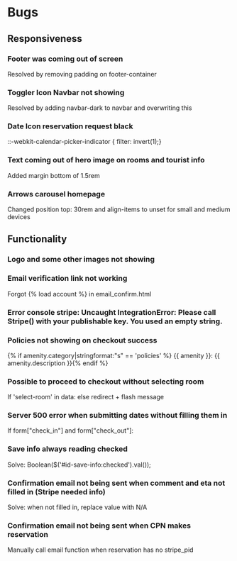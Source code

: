 # Bugs

## Responsiveness

### Footer was coming out of screen

Resolved by removing padding on footer-container

### Toggler Icon Navbar not showing
Resolved by adding navbar-dark to navbar and overwriting this

### Date Icon reservation request black
::-webkit-calendar-picker-indicator { filter: invert(1);}

### Text coming out of hero image on rooms and tourist info
Added margin bottom of 1.5rem

### Arrows carousel homepage
Changed position top: 30rem and align-items to unset for small and medium devices

## Functionality

### Logo and some other images not showing


### Email verification link not working
Forgot {% load account %} in email_confirm.html

### Error console stripe: Uncaught IntegrationError: Please call Stripe() with your publishable key. You used an empty string.


### Policies not showing on checkout success
{% if amenity.category|stringformat:"s" == 'policies' %} <span class="d-block"> {{ amenity }}: {{ amenity.description }}</span>{% endif %}


### Possible to proceed to checkout without selecting room
If 'select-room' in data: else redirect + flash message

### Server 500 error when submitting dates without filling them in
If form["check_in"] and form["check_out"]:

### Save info always reading checked 
Solve: Boolean($('#id-save-info:checked').val());

### Confirmation email not being sent when comment and eta not filled in (Stripe needed info)
Solve: when not filled in, replace value with N/A

### Confirmation email not being sent when CPN makes reservation
Manually call email function when reservation has no stripe_pid
